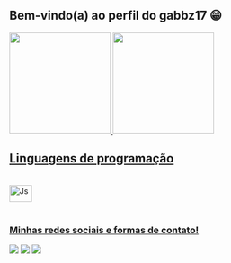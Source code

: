 ## Bem-vindo(a) ao perfil do gabbz17 😁

 <div>
   <a href="https://github.com/gabbz17">
   <img height="180em" src="https://github-readme-stats.vercel.app/api?username=gabbz17&show_icons=true&theme=tokyonight&include_all_commits=true&count_private=true"/>
   <img height="180em" src="https://github-readme-stats.vercel.app/api/top-langs/?username=gabbz17&layout=compact&langs_count=6&theme=tokyonight"/>
</div>

## Linguagens de programação
<div style="display: inline_block"><br>
  <img align="center" alt="Js" height="30" width="40" src="https://cdn.jsdelivr.net/gh/devicons/devicon@latest/icons/java/java-original.svg">
</div>
 
<br>
 
### Minhas redes sociais e formas de contato!
 
<div> 
  <a href="https://www.instagram.com/gabbz_melo?igsh=c2F5bmw4am9ydTE1" target="_blank"><img src="https://img.shields.io/badge/-Instagram-%23E4405F?style=for-the-badge&logo=instagram&logoColor=white" target="_blank"></a>
  <a href = "for:gcoutinho470@gmail.com"><img src="https://img.shields.io/badge/-Gmail-%23333?style=for-the-badge&logo=gmail&logoColor=white" target="_blank"></a>
  <a href="https://www.linkedin.com/in/gabriel-coutinho-8245212b6?utm_source=share&utm_campaign=share_via&utm_content=profile&utm_medium=android_app" target="_blank"><img src="https://img.shields.io/badge/-LinkedIn-%230077B5?style=for-the-badge&logo=linkedin&logoColor=white" target="_blank"></a>
</div>
